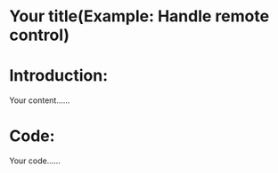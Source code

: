 # Your title(Example: Handle remote control)

# Introduction:
Your content......

# Code:
Your code......

